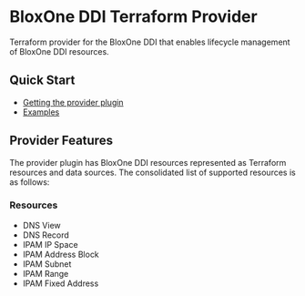 # BloxOne DDI Terraform Provider

Terraform provider for the BloxOne DDI that enables lifecycle management of BloxOne DDI resources.

## Quick Start

- [Getting the provider plugin](GETTING.md)
- [Examples](examples)

## Provider Features

The provider plugin has BloxOne DDI resources represented as Terraform resources and data sources. The consolidated 
list of supported resources is as follows:

### Resources

- DNS View
- DNS Record
- IPAM IP Space
- IPAM Address Block
- IPAM Subnet
- IPAM Range
- IPAM Fixed Address

